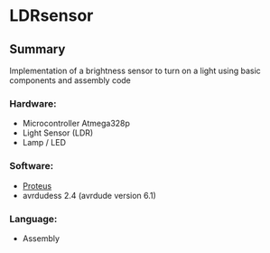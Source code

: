 # LDRsensor

## Summary
Implementation of a brightness sensor to turn on a light using basic components and assembly code

### Hardware:
- Microcontroller Atmega328p
- Light Sensor (LDR)
- Lamp / LED

### Software:
- [Proteus](https://www.labcenter.com/) 
- avrdudess 2.4 (avrdude version 6.1)

### Language:
- Assembly